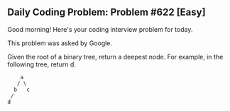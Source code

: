 ## Daily Coding Problem: Problem #622 [Easy]

Good morning! Here's your coding interview problem for today.

This problem was asked by Google.

Given the root of a binary tree, return a deepest node. For example, in the following tree, return d.

        a
       / \
      b   c
     /
    d
